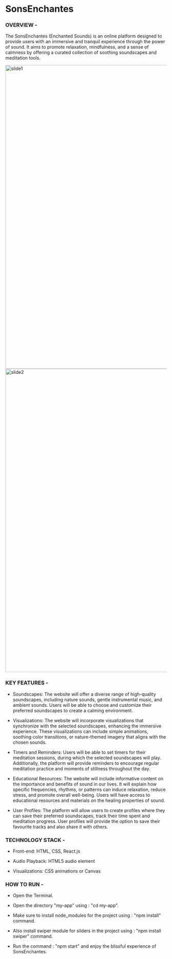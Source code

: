 # SonsEnchantes


### OVERVIEW -

The SonsEnchantes (Enchanted Sounds) is an online platform designed to provide users with an immersive and tranquil experience through the power of sound. It aims to promote relaxation, mindfulness, and a sense of calmness by offering a curated collection of soothing soundscapes and meditation tools.

<img width="946" alt="slide1" src="https://github.com/PrityanshuSingh/SonsEnchantes/assets/84603998/567978cc-bcb2-4cba-b2b4-698daa2e6390">

<img width="945" alt="slide2" src="https://github.com/PrityanshuSingh/SonsEnchantes/assets/84603998/5f071e55-16d2-45c5-9529-281ce07d64c3">


### KEY FEATURES -

* Soundscapes: The website will offer a diverse range of high-quality soundscapes, including nature sounds, gentle instrumental music, and ambient sounds. Users will be able to choose and customize their preferred soundscapes to create a calming environment.

* Visualizations: The website will incorporate visualizations that synchronize with the selected soundscapes, enhancing the immersive experience. These visualizations can include simple animations, soothing color transitions, or nature-themed imagery that aligns with the chosen sounds.

* Timers and Reminders: Users will be able to set timers for their meditation sessions, during which the selected soundscapes will play. Additionally, the platform will provide reminders to encourage regular meditation practice and moments of stillness throughout the day.

* Educational Resources: The website will include informative content on the importance and benefits of sound in our lives. It will explain how specific frequencies, rhythms, or patterns can induce relaxation, reduce stress, and promote overall well-being. Users will have access to educational resources and materials on the healing properties of sound.

* User Profiles: The platform will allow users to create profiles where they can save their preferred soundscapes, track their time spent and meditation progress. User profiles will provide the option to save their favourite tracks and also share it with others.

### TECHNOLOGY STACK -

* Front-end: HTML, CSS, React.js

* Audio Playback: HTML5 audio element

* Visualizations: CSS animations or Canvas

### HOW TO RUN -

* Open the Terminal.

* Open the directory "my-app" using : "cd my-app".

* Make sure to install node_modules for the project using : "npm install" command.

* Also install swiper module for silders in the project using : "npm install swiper" command.

* Run the command : "npm start" and enjoy the blissful experience of SonsEnchantes.
